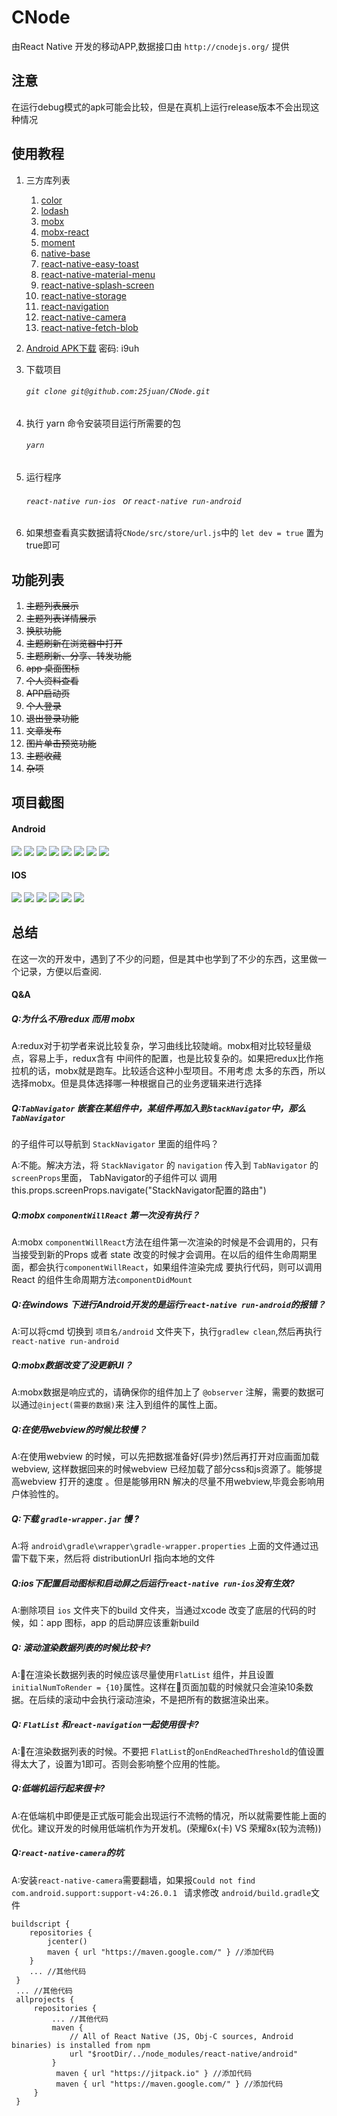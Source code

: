 # CNode

由React Native 开发的移动APP,数据接口由 `http://cnodejs.org/` 提供
## 注意
在运行debug模式的apk可能会比较，但是在真机上运行release版本不会出现这种情况 
## 使用教程
1. 三方库列表
    1. [color  ](https://github.com/Qix-/color)
    1. [lodash ](https://github.com/lodash/lodash)
    1. [mobx ](https://github.com/mobxjs/mobx)
    1. [mobx-react](https://github.com/mobxjs/mobx-react)
    1. [moment](https://github.com/moment/moment)
    1. [native-base](https://github.com/GeekyAnts/NativeBase)
    1. [react-native-easy-toast ](https://github.com/crazycodeboy/react-native-easy-toast)
    1. [react-native-material-menu ](https://github.com/mxck/react-native-material-menu)
    1. [react-native-splash-screen ](https://github.com/crazycodeboy/react-native-splash-screen)
    1. [react-native-storage  ](https://github.com/sunnylqm/react-native-storage)
    1. [react-navigation](https://github.com/react-navigation/react-navigation)
    1. [react-native-camera](https://github.com/react-native-community/react-native-camera)
    1. [react-native-fetch-blob](https://github.com/wkh237/react-native-fetch-blob)

1. [Android APK下载](https://pan.baidu.com/s/1qZnococ)  密码: i9uh

1. 下载项目
    ###### `git clone git@github.com:25juan/CNode.git`
1. 执行 yarn 命令安装项目运行所需要的包 
    ###### `yarn`
1. 运行程序
    ###### `react-native run-ios ` or `react-native run-android`
1. 如果想查看真实数据请将`CNode/src/store/url.js`中的 ```let dev = true``` 置为true即可
## 功能列表
1. <del>主题列表展示</del>
1. <del>主题列表详情展示</del>
1. <del>换肤功能</del>
1. <del>主题刷新在浏览器中打开</del>
1. <del>主题刷新、分享、转发功能</del>
1. <del>app 桌面图标</del>
1. <del>个人资料查看</del>
1. <del>APP启动页</del>
1. <del>个人登录</del>
1. <del>退出登录功能</del>
1. <del>文章发布</del>
1. <del>图片单击预览功能</del>
1. <del>主题收藏</del>
1. <del>杂项</del>

## 项目截图
#### Android
<img src="./document/image/android/share.jpg">
<img  src="./document/image/android/ask.jpg" >
<img   src="./document/image/android/job.jpg" >
<img   src="./document/image/android/mine.jpg" >
<img   src="./document/image/android/detail.jpg" >
<img   src="./document/image/android/detail2.jpg" >
<img   src="./document/image/android/theme.jpg" >
<img   src="./document/image/android/user.jpg" >

#### IOS
<img   src="./document/image/ios/job.png" >
<img   src="./document/image/ios/mine.png" >
<img   src="./document/image/ios/detail.png" >
<img   src="./document/image/ios/detail2.png" >
<img   src="./document/image/ios/theme.png" >
<img   src="./document/image/ios/user.png" >

## 总结
在这一次的开发中，遇到了不少的问题，但是其中也学到了不少的东西，这里做一个记录，方便以后查阅.

#### Q&A

##### Q:为什么不用redux 而用 mobx

A:redux对于初学者来说比较复杂，学习曲线比较陡峭。mobx相对比较轻量级点，容易上手，redux含有
中间件的配置，也是比较复杂的。如果把redux比作拖拉机的话，mobx就是跑车。比较适合这种小型项目。不用考虑
太多的东西，所以选择mobx。但是具体选择哪一种根据自己的业务逻辑来进行选择
##### Q:`TabNavigator` 嵌套在某组件中，某组件再加入到`StackNavigator`中，那么`TabNavigator`
的子组件可以导航到 `StackNavigator` 里面的组件吗？

A:不能。解决方法，将 `StackNavigator` 的 `navigation` 传入到 `TabNavigator` 的`screenProps`里面，
TabNavigator的子组件可以 调用 this.props.screenProps.navigate("StackNavigator配置的路由")
##### Q:mobx `componentWillReact` 第一次没有执行？

A:mobx `componentWillReact`方法在组件第一次渲染的时候是不会调用的，只有当接受到新的Props 或者
state 改变的时候才会调用。在以后的组件生命周期里面，都会执行`componentWillReact`，如果组件渲染完成
要执行代码，则可以调用React 的组件生命周期方法`componentDidMount`

##### Q:在windows 下进行Android开发的是运行`react-native run-android`的报错？

A:可以将cmd 切换到 `项目名/android` 文件夹下，执行`gradlew clean`,然后再执行`react-native run-android`

##### Q:mobx数据改变了没更新UI？

A:mobx数据是响应式的，请确保你的组件加上了 `@observer` 注解，需要的数据可以通过`@inject(需要的数据)`来
注入到组件的属性上面。

##### Q:在使用webview的时候比较慢？

A:在使用webview 的时候，可以先把数据准备好(异步)然后再打开对应画面加载webview,
这样数据回来的时候webview 已经加载了部分css和js资源了。能够提高webview 打开的速度
。但是能够用RN 解决的尽量不用webview,毕竟会影响用户体验性的。

##### Q:下载 ```gradle-wrapper.jar``` 慢 ?

A:将 ```android\gradle\wrapper\gradle-wrapper.properties``` 上面的文件通过迅雷下载下来，然后将 distributionUrl 指向本地的文件

##### Q:ios下配置启动图标和启动屏之后运行`react-native run-ios`没有生效?

A:删除项目 ```ios``` 文件夹下的build 文件夹，当通过xcode 改变了底层的代码的时候，如：app 图标，app 的启动屏应该重新build 

##### Q: 滚动渲染数据列表的时候比较卡?

A:在渲染长数据列表的时候应该尽量使用`FlatList` 组件，并且设置`initialNumToRender = {10}`属性。这样在页面加载的时候就只会渲染10条数据。在后续的滚动中会执行滚动渲染，不是把所有的数据渲染出来。

##### Q: `FlatList` 和`react-navigation`一起使用很卡?

A:在渲染数据列表的时候。不要把 `FlatList`的`onEndReachedThreshold`的值设置得太大了，设置为1即可。否则会影响整个应用的性能。

##### Q:低端机运行起来很卡?

A:在低端机中即便是正式版可能会出现运行不流畅的情况，所以就需要性能上面的优化。建议开发的时候用低端机作为开发机。(荣耀6x(卡) VS 荣耀8x(较为流畅))

##### Q:`react-native-camera`的坑

A:安装`react-native-camera`需要翻墙，如果报`Could not find com.android.support:support-v4:26.0.1 ` 请求修改
`android/build.gradle`文件
```
buildscript {
    repositories {
        jcenter()
        maven { url "https://maven.google.com/" } //添加代码
    }
    ... //其他代码
 }
 ... //其他代码
 allprojects {
     repositories {
         ... //其他代码         
         maven {
             // All of React Native (JS, Obj-C sources, Android binaries) is installed from npm
             url "$rootDir/../node_modules/react-native/android"
         }
          maven { url "https://jitpack.io" } //添加代码
          maven { url "https://maven.google.com/" } //添加代码
     }
 }
```










     
    